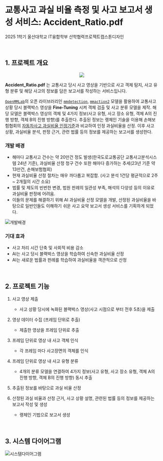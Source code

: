 <!-- # 블랙박스 영상 속 ***사고 과실 비율 측정 AI*** 서비스

### 서비스 개요
교통 사고의 종류에 따라 과실이 다르게 잡힌다. 또한 같은 사고여도 사고 속 상황 변수 등에 의하여 과실이 다르게 잡힐 수 있다. 우리는 이러한 문제점을 AI에게 판단을 맡김으로써 조금 더 정확하고 공정한 과실 측정에 도움을 줄 수 있는 서비스를 구축한다.

### 동작
영상 제출 -> 영상 분석 -> 과실 측정 -> 결과 저장 -> 저장된 결과를 바탕으로 실 사례 예시 -> 최종 과실 측정

### 향후 개발 방향
현재 서비스는 사고가 난 운전자가 직접 블랙박스 내부 영상을 가져와 웹에 업로드 하는 방식이다. 이와같은 시간적인 문제를 해결하고자 블랙박스 내부에 클라우드 서버를 연동하여 영상을 보다 간편하고 빠르게 전송할 수 있는 기술을 개발할 것이다.

또한 블랙박스의 충격 감지 시스템을 활용하여 사고가 난 시점을 기준으로 전후 5초씩 총 10초 분량의 영상을 클라우드 서버로 빠르게 전송하여 수 분 내로 과실 진단을 AI에게 바로 맡길 수 있는 서비스를 계획중이다.
 -->


# 교통사고 과실 비율 측정 및 사고 보고서 생성 서비스: Accident_Ratio.pdf

2025 1학기 울산대학교 IT융합학부 산학협력프로젝트캡스톤디자인

<br>

## 1. 프로젝트 개요

<div align="center">
    <img src="https://github.com/user-attachments/assets/f96da286-a555-460f-b949-d78d9df65238">
</div>

**Accident_Ratio.pdf** 는 교통사고 당시 사고 영상을 기반으로 사고 객체 탐지, 사고 유형 분류 및 해당 사고의 정보를 담은 보고서를 작성하는 서비스입니다. 

[`OpenMMLab`](https://github.com/open-mmlab)의 오픈 라이브러리인 [`mmdetection`](https://github.com/open-mmlab/mmdetection), [`mmaction2`](https://github.com/open-mmlab/mmaction2) 모델을 활용하여 교통사고 상황 당시 블랙박스 영상을 **Fine-Tuning** 시켜 객체 검출 및 사고 분류 모델을 제작. 해당 모델은 블랙박스 영상의 객체 및 4가지 정보(사고 유형, 사고 장소 유형, 객체 A의 진행 방향, 객체 B의 진행 방향)를 추출한다. 추출된 정보는 랭체인 기술을 이용해 손해보험협회의 [자동차사고 과실비율 인정기준](https://accident.knia.or.kr/index)과 비교하여 인정 과실비율을 산정. 이후 사고 상황, 과실비율 분석, 판정 근거, 관련 법률 등의 정보를 제공하는 보고서를 생성한다.

### 개발 배경

- 해마다 교통사고 건수는 약 20만건 정도 발생(한국도로교통공단 교통사고분석시스템 24년 기준), 과실비율 산정 청구 건수 또한 해마다 증가하는 추세(23년 기준 약 13만건, 손해보험협회)
- 현재 과실비율 산정 절차는 매우 까다롭고 복잡함. (사고 분석 1건당 평균적으로 2주 ~ 2개월의 시간 소요)
- 법률 및 제도의 빈번한 변경, 법원 판례의 일관성 부족, 해석의 다양성 등의 이유로 과실비율 판정에 어려움.
- 이들의 문제를 해결하기 위해 AI 과실비율 산정 모델을 개발, 산정된 과실비율을 바탕으로 일반인들도 이해하기 쉬운 사고 요약 보고서 생성 서비스를 기획하게 되었다.

![개발배경](https://github.com/user-attachments/assets/92e6bfb2-f473-4773-b942-ad84be4fd7a9)

### 기대 효과

- 사고 처리 시간 단축 및 사회적 비용 감소
- AI는 사고 당시 블랙박스 영상을 학습하여 신속한 과실비율 산정
- AI는 새로운 법률과 판례를 학습하여 과실비율을 객관적으로 산정

<br>

## 2. 프로젝트 기능

1. 사고 영상 제출
    - 사고 상황 당시에 녹화된 블랙박스 영상(사고 시점으로 부터 전후 5초)을 제출

2. 영상 데이터 수집 (프레임 단위로 추출)
    - 제출한 영상을 프레임 단위로 추출

3. 프레임 단위로 영상 내 사고 객체 인식
    - 각 프레임 마다 사고장면의 객체를 인식

4. 프레임 단위로 영상 내 사고 유형 분류
    - 4개의 분류 모델을 연결하여 4가지 정보(사고 유형, 사고 장소 유형, 객체 A의 진행 방향, 객체 B의 진행 방향) 동시 추출

5. 추출된 정보를 바탕으로 과실 비율 산정

6. 산정된 과실 비율과 산정 근거, 사고 상황 설명, 관련된 법률 등의 정보를 제공하는 보고서 작성 및 생성
    - 랭체인 기법으로 보고서 생성

<br>

## 3. 시스템 다이어그램

![시스템다이어그램](https://github.com/user-attachments/assets/af83e2e9-f8ce-4381-8dd5-e019a8a77422)
